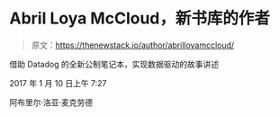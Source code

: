 # Abril Loya McCloud，新书库的作者

> 原文：<https://thenewstack.io/author/abrilloyamccloud/>

借助 Datadog 的全新公制笔记本，实现数据驱动的故事讲述

2017 年 1 月 10 日上午 7:27

阿布里尔·洛亚·麦克劳德
